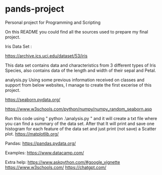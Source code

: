 # pands-project
Personal project for Programming and Scripting

On this README you could find all the sources used to prepare my final project.

Iris Data Set :

https://archive.ics.uci.edu/dataset/53/iris

This data set contains data and characteristics from 3 different types of Iris Species, also contains data of the length and width of their sepal and Petal.

analysis.py
Using some previous information received on classes and support from below websites, I manage to create the first excerise of this project.

https://seaborn.pydata.org/

https://www.w3schools.com/python/numpy/numpy_random_seaborn.asp

Run this code using " python .\analysis.py " and it will create a txt file where you can find a summary of the data set.
After that It will print and save one histogram for each feature of the data set and just print (not save) a Scatter plot.
https://matplotlib.org/

Pandas:
https://pandas.pydata.org/

Examples:
https://www.datacamp.com/

Extra help:
https://www.askpython.com/#google_vignette
https://www.w3schools.com/
https://chatgpt.com/